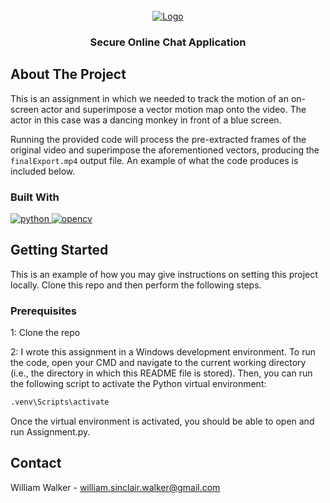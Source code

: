 <br />
<div align="center">
  <a href="https://www.youtube.com/watch?v=MFTAhlnkLhc">
    <img src="https://img.youtube.com/vi/MFTAhlnkLhc/0.jpg" alt="Logo">
  </a>
  <h3 align="center">Secure Online Chat Application</h3>
</div>

## About The Project
This is an assignment in which we needed to track the motion of an on-screen actor and superimpose a vector motion map onto the video. The actor in this case was a dancing monkey in front of a blue screen.

Running the provided code will process the pre-extracted frames of the original video and superimpose the aforementioned vectors, producing the `finalExport.mp4` output file. An example of what the code produces is included below.

### Built With
<a href="">
  <img src="https://img.shields.io/badge/python-3670A0?style=for-the-badge&logo=python&logoColor=ffdd54" alt="python">
</a>
<a href="">
  <img src="https://img.shields.io/badge/opencv-%23white.svg?style=for-the-badge&logo=opencv&logoColor=white" alt="opencv">
</a>

## Getting Started
This is an example of how you may give instructions on setting this project locally. Clone this repo and then perform the following steps. 

### Prerequisites
1: Clone the repo

2: I wrote this assignment in a Windows development environment. To run the code, open your CMD and navigate to the current working directory (i.e., the directory in which this README file is stored). Then, you can run the following script to activate the Python virtual environment:
```sh
.venv\Scripts\activate
```

Once the virtual environment is activated, you should be able to open and run Assignment.py.

## Contact
William Walker - william.sinclair.walker@gmail.com

